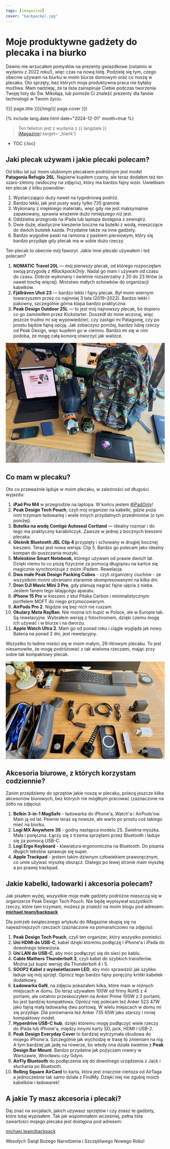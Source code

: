 ```yaml
---
tags: [imagazine]
cover: "backpackpl.jpg"
---
```


# Moje produktywne gadżety do plecaka i na biurko

Dawno nie wrzucałem pomysłów na prezenty gwiazdkowe (ostatnio w wydaniu z 2022 roku!), więc czas na nową listę. Podzielę się tym, czego obecnie używam na biurku w moim biurze domowym oraz co noszę w plecaku. Oto sprzęty, bez których moja produktywna praca nie byłaby możliwa. Mam nadzieję, że ta lista zainspiruje Ciebie podczas tworzenia Twojej listy do Św. Mikołaja, lub pomoże Ci znaleźć prezenty dla fanów technologii w Twoim życiu.

<!--More-->

![{{ page.title }}](/img/{{ page.cover }})

{% include lang.date.html date="2024-12-01" month=true %}

> Ten felieton jest z wydania z {{ langdate }} [iMagazine](https://imagazine.pl){:target='_blank'}

* TOC
{:toc}

## Jaki plecak używam i jakie plecaki polecam?

Od kilku lat już moim ulubionym plecakiem podróżnym jest model **Patagonia Refugio 26L**. Najpierw kupiłem czarny, ale teraz dodałem też ten szaro-zielony (widoczny na zdjęciu), który ma bardzo fajny wzór. Uwielbiam ten plecak z kilku powodów:

1. Wystarczająco duży nawet na tygodniową podróż.
2. Bardzo lekki, jak jest pusty waży tylko 735 gramów.
3. Wykonany z miękkiego materiału, więc gdy nie jest maksymalnie zapakowany, sprawia wrażenie dużo mniejszego niż jest.
4. Oddzielna przegroda na iPada lub laptopa dostępna z zewnątrz.
5. Dwie duże, elastyczne kieszenie boczne na butelki z wodą, mieszczące do dwóch butelek każda. Przydatne także na inne gadżety.
6. Bardzo wygodne paski na ramiona z paskiem piersiowym, który się bardzo przydaje gdy plecak ma w sobie dużo rzeczy.

Ten plecak to obecnie mój faworyt. Jakie inne plecaki używałem i też polecam?

1. **NOMATIC Travel 20L** — mój pierwszy plecak, od którego rozpoczęłam swoją przygodę z *#BackpackOnly*. Nadal go mam i używam od czasu do czasu. Dobrze wykonany i świetnie rozszerzalny z 20 do 23 litrów (a nawet trochę więcej). Mnóstwo małych schowków do organizacji kabelków.
2. **Fjällräven Ulvö 23** — bardzo lekki i fajny plecak. Był moim wiernym towarzyszem przez co najmniej 3 lata (2019–2022). Bardzo lekki i pakowny, szczególnie górna klapa bardzo praktyczna.
3. **Peak Design Outdoor 25L** — to jest mój najnowszy plecak, bo dopiero co go zamówiłem przez Kickstarter. Doszedł do mnie wczoraj, więc jeszcze trudno mi się wypowiedzieć, czy zastąpi mi Patagonię, czy po prostu będzie fajną opcją. Jak zobaczysz poniżej, bardzo lubię rzeczy od Peak Design, więc kupiłem go w ciemno. Bardzo mi się w nim podoba, że mogę całą komorę otworzyć jak walizce.

![{{ page.title }} all](/img/backpack25-all.jpg)

## Co mam w plecaku?

Oto co przeważnie ląduje w moim plecaku, w zależności od długości wyjazdu:

1. **iPad Pro M4** w przegrodzie na laptopa. W końcu jestem [#iPadOnly](/ipadonly)!
2. **Peak Design Tech Pouch**, czyli mój organizer na kabelki, gdzie poza nimi trzymam ładowarkę i wiele innych przydatnych przedmiotów (o tym poniżej).
3. **Butelka na wodę Contigo Autoseal Cortland** — idealny rozmiar i do tego ma praktyczny karabińczyk. Zawsze w jednej z bocznych kieszeni plecaka.
4. **Głośnik Bluetooth JBL Clip 4** przypięty i schowany w drugiej bocznej kieszeni. Teraz jest nowa wersja: Clip 5. Bardzo go polecam jako idealny kompan do puszczania muzyki.
5. **Moleskine Smart Notebook**, którego używam od prawie dwóch lat. Dzięki niemu to co piszę fizycznie za pomocą długopisu na kartce się magicznie synchronizuje z moim iPadem. Rewelacja.
6. **Dwa małe Peak Design Packing Cubes** - czyli organizery ciuchów - ze wszystkimi moimi ubraniami starannie skompresowanymi na kilka dni.
7. **Dron DJI Mavic Mini 3 Pro**, gdy planuję nagrać fajne ujęcia z nieba. Jestem fanem tego latającego aparatu.
8. **iPhone 15 Pro** w kieszeni z etui Pitaka Carbon i minimalistycznym portfelem MOFT do niego przymocowanym.
9. **AirPods Pro 2**. Nigdzie się bez nich nie ruszam.
10. **Okulary Meta RayBan**. Nie można ich kupić w Polsce, ale w Europie tak. Są rewelacyjne. Wybrałem wersję z fotochromem, dzięki czemu mogę ich używać i w biurze i na dworzu.
11. **Apple Watch Ultra 2**. Mam go od ponad roku i ciągle wygląda jak nowy. Bateria na ponad 2 dni, jest rewelacyjny.

Wszystko to ładnie mieści się w moim małym, 26-litrowym plecaku. To jest niesamowite, że mogę podróżować z tak wieloma rzeczami, mając przy sobie tak kompaktowy plecak.

![{{ page.title }} best](/img/backpack-best.jpg)

## Akcesoria biurowe, z których korzystam codziennie?

Zanim przejdziemy do sprzętów jakie noszę w plecaku, polecę jeszcze kilka akcesoriów biurowych, bez których nie mógłbym pracować (zaznaczone na żółto na zdjęciu):

1. **Belkin 3-in-1 MagSafe** - ładowarka do iPhone'a, Watch'a i AirPods'ów. Mam ją od lat. Pewnie teraz są nowsze, ale warto po prostu coś takiego mieć na biurku.
2. **Logi MX Anywhere 3S** - godny następca modelu 2S. Świetna myszka. Mała i poręczna. Łączy się z trzema sprzętami przez Bluetooth i ładuje się za pomocą USB-C.
3. **Logi Ergo Keyboard** - klawiatura ergonomiczna na Bluetooth. Do pisania długich tekstów sprawuje się super.
4. **Apple Trackpad** - jestem takim dziwnym człowiekiem praworęcznym, co umie używać myszkę oburącz. Dlatego po lewej stronie mam myszkę a po prawej trackpad.

## Jakie kabelki, ładowarki i akcesoria polecam?

Jak pisałem wyżej, wszystkie moje małe gadżety podróżne mieszczą się w organizerze Peak Design Tech Pouch. Nie będę wypisywał wszystkich rzeczy, które tam trzymam, możesz je znaleźć na moim blogu pod adresem: **[michael.team/backpack](/backpack)**

Dla potrzeb świątecznego artykułu do iMagazine skupię się na najważniejszych rzeczach (zaznaczone na pomarańczowo na zdjęciu):

1. **Peak Design Tech Pouch**, czyli ten organizer, który wszystko pomieści.
2. **Uni HDMI do USB-C**, kabel dzięki któremu podłączę i iPhone'a i iPada do dowolnego telewizora.
3. **Uni LAN do USB-C**, aby móc podłączyć się do sieci po kablu.
4. **Cable Mathers Thunderbolt 3**, czyli kabel do szybkich transferów. Można już kupić wersję dla Thunderbolt 4 i 5.
5. **SOOP2 Kabel z wyświetlaczem LED**, aby móc sprawdzić jak szybko ładuje się mój sprzęt. Oprócz tego bardzo fajny poręczny krótki kabelek dodatkowy.
6. **Ładowarka GaN**, na zdjęciu pokazałem kilka, które mam w różnych miejscach w domu. Do teraz używałem 100W od firmy RoHS z 4 portami, ale ostatnio przeskoczyłem na Anker Prime 100W z 3 portami, bo jest bardziej kompaktowa. Oprócz niej polecam też Anker 523 47W jako fajną małą ładowarkę dwu portową. W wielu miejscach w domu mi się przydaje. Dla porównania też Anker 735 65W jako starszy i mniej kompaktowy model.
7. **Hyperdrive USB-C hub**, dzięki któremu mogę podłączyć wiele rzeczy do iPada lub iPhone'a, między innymi karty SD, jack, HDMI i USB-2.
8. **Peak Design Everyday Cover** to bardziej wytrzymała obudowa do mojego iPhone'a. Szczególnie jak wychodzę w trasę to zmieniam na nią. A tym bardziej jak jadę na rowerze, bo wtedy ona działa świetnie z **Peak Design Bar Mount**. Bardzo przydatne jak pożyczam rowery w Warszawie, Wrocławiu czy Gdyni.
9. **AirFly Bluetooth** do podłączenia się do dowolnego urządzenia z Jack i słuchania po Bluetooth.
10. **Rolling Square AirCard** to karta, która jest znacznie cieńsza od AirTaga a jednocześnie tak samo działa z FindMy. Dzięki niej nie zgubię moich kabelków i ładowarek!

## A jakie Ty masz akcesoria i plecaki?

Daj znać na socjalach, jakich używasz sprzętów i czy znasz te gadżety, które tutaj wypisałem. Tak jak wspomniałem wcześniej, pełna lista zawartości mojego plecaka jest dostępna pod adresem:

[michael.team/backpack](/backpack)

Wesołych Świąt Bożego Narodzenia i Szczęśliwego Nowego Roku!

[n]: https://michael.gratis/nozbe_pl
[np]: https://michael.gratis/nozbepersonal_pl